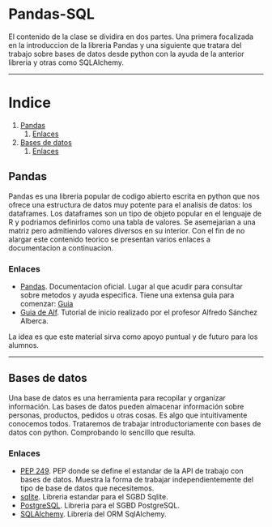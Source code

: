# Pandas-SQL

El contenido de la clase se dividira en dos partes. Una primera focalizada en la introduccion de la libreria Pandas y una siguiente que tratara del trabajo sobre bases de datos desde python con la ayuda de la anterior libreria y otras como SQLAlchemy.

------

# Indice

1. [Pandas](#Pandas)
    1. [Enlaces](#Enlaces)
3. [Bases de datos](#BasesdeDatos)
    1. [Enlaces](#Enlaces2)



## Pandas <a name='Pandas'></a>

Pandas es una libreria popular de codigo abierto escrita en python que nos ofrece una estructura de datos muy potente para el analisis de datos: los dataframes. Los dataframes son un tipo de objeto popular en el lenguaje de R y podriamos definirlos como una tabla de valores. Se asemejarian a una matriz pero admitiendo valores diversos en su interior. Con el fin de no alargar este contenido teorico se presentan varios enlaces a documentacion a continuacion.

### Enlaces <a name='Enlaces'></a>

- [Pandas](https://pandas.pydata.org/). Documentacion oficial. Lugar al que acudir para consultar sobre metodos y ayuda especifica. Tiene una extensa guia para comenzar: [Guia](https://pandas.pydata.org/docs/user_guide/index.html)
- [Guia de Alf](https://aprendeconalf.es/docencia/python/manual/pandas/). Tutorial de inicio realizado por el profesor Alfredo Sánchez Alberca.

La idea es que este material sirva como apoyo puntual y de futuro para los alumnos.

------

## Bases de datos <a name='BasesdeDatos'></a>

Una base de datos es una herramienta para recopilar y organizar información. Las bases de datos pueden almacenar información sobre personas, productos, pedidos u otras cosas. Es algo que intuitivamente conocemos todos. Trataremos de trabajar introductoriamente con bases de datos con python. Comprobando lo sencillo que resulta.

### Enlaces  <a name='Enlaces2'></a>

- [PEP 249](https://www.python.org/dev/peps/pep-0249/). PEP donde se define el estandar de la API de trabajo con bases de datos. Muestra la forma de trabajar independientemente del tipo de base de datos que necesitemos.
- [sqlite](https://docs.python.org/3/library/sqlite3.html). Libreria estandar para el SGBD Sqlite.
- [PostgreSQL](https://pypi.org/project/psycopg2/). Libreria para el SGBD PostgreSQL.
- [SQLAlchemy](https://www.sqlalchemy.org/). Libreria del ORM SqlAlchemy.
